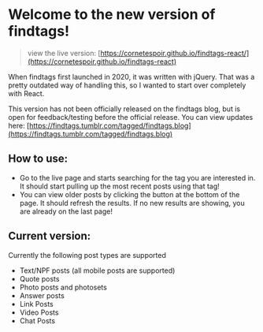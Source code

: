 # Welcome to the new version of findtags!
> view the live version: [https://cornetespoir.github.io/findtags-react/](https://cornetespoir.github.io/findtags-react)

When findtags first launched in 2020, it was written with jQuery. That  was a pretty outdated way of handling this, so I wanted to start over completely with React. 

This version has not been officially released on the findtags blog, but is open for feedback/testing before the official release. You can view updates here: [https://findtags.tumblr.com/tagged/findtags.blog](https://findtags.tumblr.com/tagged/findtags.blog)

## How to use: 
- Go to the live page and starts searching for the tag you are interested in. It should start pulling up the most recent posts using that tag! 
- You can view older posts by clicking the button at the bottom of the page. It should refresh the results. If no new results are showing, you are already on the last page!

## Current version:
Currently the following post types are supported
- Text/NPF posts (all mobile posts are supported)
- Quote posts
- Photo posts and photosets
- Answer posts
- Link Posts
- Video Posts
- Chat Posts
